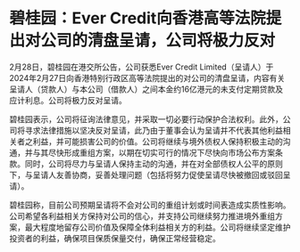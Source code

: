 # 碧桂园：Ever Credit向香港高等法院提出对公司的清盘呈请，公司将极力反对

2月28日，碧桂园在港交所公告，公司获悉Ever Credit
Limited（呈请人）于2024年2月27日向香港特别行政区高等法院提出的对公司的清盘呈请，内容有关呈请人（贷款人）与本公司（借款人）之间本金约16亿港元的未支付定期贷款及应计利息。公司将极力反对呈请。

碧桂园表示，公司将征询法律意见，并采取一切必要行动保护合法权利。此外，公司将寻求法律措施以坚决反对呈请，此乃由于董事会认为呈请并不代表其他利益相关者之利益，并可能损害公司的价值。公司将继续与境外债权人保持积极主动的沟通，并与其尽快形成重组方案，以期在切实可行的情况下尽快向市场公布方案条款。同时，公司将尽力与呈请人保持主动的沟通，并在对全部债权人公平的原则下，与呈请人友善协商，妥善处理问题（包括将努力促使呈请尽快被撤回或驳回呈请）。

碧桂园称，目前公司预期呈请将不会对公司的重组计划或时间表造成实质性影响。公司希望各利益相关方保持对公司的信心，并支持公司继续努力推进境外重组方案，最大程度地留存公司价值及保障全体利益相关方的利益。公司将继续坚定维护投资者的利益，确保项目保质保量交付，确保正常经营稳定。

